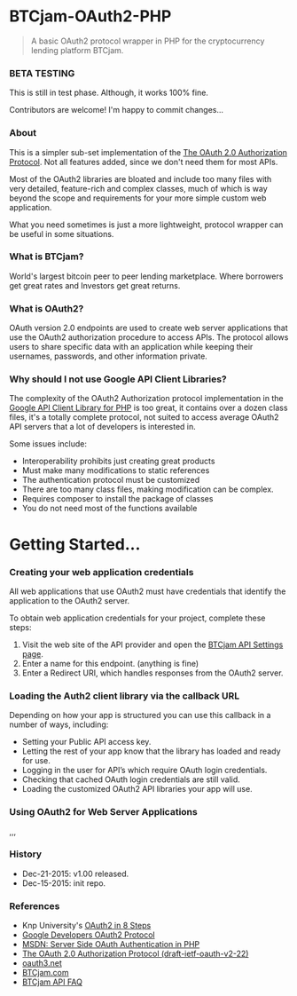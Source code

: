 # BTCjam-OAuth2-PHP
> A basic OAuth2 protocol wrapper in PHP for the cryptocurrency lending platform BTCjam.


### BETA TESTING
This is still in test phase.  Although, it works 100% fine.

Contributors are welcome!  I'm happy to commit changes...

### About
This is a simpler sub-set implementation of the [The OAuth 2.0 Authorization Protocol](http://tools.ietf.org/id/draft-ietf-oauth-v2-22.html).  Not all features added, since we don't need them for most APIs.

Most of the OAuth2 libraries are bloated and include too many files with very detailed, feature-rich and complex classes, much of which is way beyond the scope and requirements for your more simple custom web application.  

What you need sometimes is just a more lightweight, protocol wrapper can be useful in some situations.  

### What is BTCjam?

World's largest bitcoin peer to peer lending marketplace. Where borrowers get great rates and Investors get great returns.

### What is OAuth2?
OAuth version 2.0 endpoints are used to create web server applications that use the OAuth2 authorization procedure to access APIs. The protocol allows users to share specific data with an application while keeping their usernames, passwords, and other information private. 

### Why should I not use Google API Client Libraries?
The complexity of the OAuth2 Authorization protocol implementation in the [Google API Client Library for PHP](https://github.com/google/google-api-php-client) is too great, it contains over a dozen class files, it's a totally complete protocol, not suited to access average OAuth2 API servers that a lot of developers is interested in.

Some issues include:
+ Interoperability prohibits just creating great products
+ Must make many modifications to static references
+ The authentication protocol must be customized 
+ There are too many class files, making modification can be complex.
+ Requires composer to install the package of classes
+ You do not need most of the functions available

# Getting Started...

### Creating your web application credentials
All web applications that use OAuth2 must have credentials that identify the application to the OAuth2 server. 

To obtain web application credentials for your project, complete these steps:

   1. Visit the web site of the API provider and open the [BTCjam API Settings page](https://btcjam.com/oauth/applications).
   2. Enter a name for this endpoint. (anything is fine)
   3. Enter a Redirect URI, which handles responses from the OAuth2 server.
 
### Loading the Auth2 client library via the callback URL
Depending on how your app is structured you can use this callback in a number of ways, including:
+ Setting your Public API access key.
+ Letting the rest of your app know that the library has loaded and ready for use.
+ Logging in the user for API’s which require OAuth login credentials.
+ Checking that cached OAuth login credentials are still valid.
+ Loading the customized OAuth2 API libraries your app will use.


### Using OAuth2 for Web Server Applications
,,,



### History
+ Dec-21-2015: v1.00 released. 
+ Dec-15-2015: init repo. 


### References

+ Knp University's [OAuth2 in 8 Steps](https://knpuniversity.com/screencast/oauth/)
+ [Google Developers OAuth2 Protocol](https://developers.google.com/identity/protocols/OAuth2)
+ [MSDN: Server Side OAuth Authentication in PHP](https://msdn.microsoft.com/en-us/library/dn632721.aspx)
+ [The OAuth 2.0 Authorization Protocol (draft-ietf-oauth-v2-22)](http://tools.ietf.org/id/draft-ietf-oauth-v2-22.html)
+ [oauth3.net](http://oauth.net)
+ [BTCjam.com](http://btcjam.com)
+ [BTCjam API FAQ](https://btcjam.com/faq/api)

